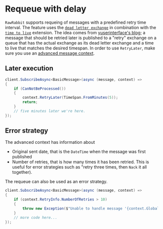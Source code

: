 # Requeue with delay
`RawRabbit` supports requeing of messages with a predefined retry time interval. The feature uses the [`dead letter exchange`](https://www.rabbitmq.com/dlx.html) in combination with the [`time to live`](https://www.rabbitmq.com/ttl.html) extension. The idea comes from [yuserinterface's blog](http://yuserinterface.com/dev/2013/01/08/how-to-schedule-delay-messages-with-rabbitmq-using-a-dead-letter-exchange/); a message that should be retried later is published to a "retry" exchange on a queue that has the actual exchange as its dead letter exchange and a time to live that matches the desired timespan. In order to use `RetryLater`, make sure you use an [advanced message context](understanding-message-context.html#advanced-context).

## Later execution
```csharp
client.SubscribeAsync<BasicMessage>(async (message, context) =>
{
	if (CanNotBeProcessed())
	{
		context.RetryLater(TimeSpan.FromMinutes(5));
		return;
	}
	// five minutes later we're here.
});
```
## Error strategy
The advanced context has information about
* Original sent date, that is the `DateTime` when the message was first published
* Number of retries, that is how many times it has been retried. This is useful for error strategies such as "retry three times, then `Nack` it all together).

The requeue can also be used as an error strategy.

```csharp
client.SubscribeAsync<BasicMessage>(async (message, context) =>
{
	if (context.RetryInfo.NumberOfRetries > 10)
    {
	    throw new Exception($"Unable to handle message '{context.GlobalRequestId}'.");
    }
    // more code here...
});
```



